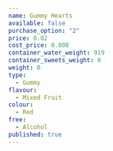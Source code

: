 ```yaml
---
name: Gummy Hearts
available: false
purchase_option: "2"
price: 0.02
cost_price: 0.008
container_water_weight: 919
container_sweets_weight: 0
weight: 0
type: 
  - Gummy
flavour: 
  - Mixed Fruit
colour: 
  - Red
free: 
  - Alcohol
published: true
---
```

